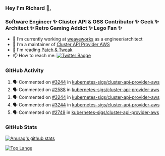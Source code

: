 ### Hey I'm Richard 👋, 

<h3 align="left">Software Engineer ✨ Cluster API & OSS Contributor ✨ Geek ✨ Architect ✨ Retro Gaming Addict ✨ Lego Fan ✨</h3>

- 🔭 I’m currently working at [weaveworks](https://github.com/weaveworks) as a engineer/architect
- 👯 I’m a maintainer of [Cluster API Provider AWS](https://github.com/kubernetes-sigs/cluster-api-provider-aws)
- 💬 I'm reading [Patch & Tweak](https://bjooks.com/products/patch-tweak-exploring-modular-synthesis)
- 📫 How to reach me: [![Twitter Badge](https://img.shields.io/badge/-@fruit_case-00acee?style=flat&logo=Twitter&logoColor=white)](https://twitter.com/intent/follow?screen_name=fruit_case "Follow on Twitter")

### GitHub Activity 

<!--START_SECTION:activity-->
1. 🗣 Commented on [#3244](https://github.com/kubernetes-sigs/cluster-api-provider-aws/issues/3244) in [kubernetes-sigs/cluster-api-provider-aws](https://github.com/kubernetes-sigs/cluster-api-provider-aws)
2. 🗣 Commented on [#2588](https://github.com/kubernetes-sigs/cluster-api-provider-aws/issues/2588) in [kubernetes-sigs/cluster-api-provider-aws](https://github.com/kubernetes-sigs/cluster-api-provider-aws)
3. 🗣 Commented on [#3244](https://github.com/kubernetes-sigs/cluster-api-provider-aws/issues/3244) in [kubernetes-sigs/cluster-api-provider-aws](https://github.com/kubernetes-sigs/cluster-api-provider-aws)
4. 🗣 Commented on [#3244](https://github.com/kubernetes-sigs/cluster-api-provider-aws/issues/3244) in [kubernetes-sigs/cluster-api-provider-aws](https://github.com/kubernetes-sigs/cluster-api-provider-aws)
5. 🗣 Commented on [#2749](https://github.com/kubernetes-sigs/cluster-api-provider-aws/issues/2749) in [kubernetes-sigs/cluster-api-provider-aws](https://github.com/kubernetes-sigs/cluster-api-provider-aws)
<!--END_SECTION:activity-->

### GitHub Stats

[![Anurag's github stats](https://github-readme-stats.vercel.app/api?username=richardcase&count_private=true&show_icons=true)](https://github.com/anuraghazra/github-readme-stats)

[![Top Langs](https://github-readme-stats.vercel.app/api/top-langs/?username=richardcase&hide=html&layout=compact)](https://github.com/anuraghazra/github-readme-stats)
